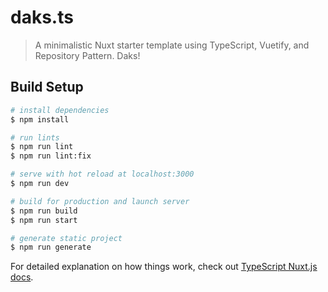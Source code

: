 # daks.ts

> A minimalistic Nuxt starter template using TypeScript, Vuetify, and Repository Pattern. Daks!

## Build Setup

```bash
# install dependencies
$ npm install

# run lints
$ npm run lint
$ npm run lint:fix

# serve with hot reload at localhost:3000
$ npm run dev

# build for production and launch server
$ npm run build
$ npm run start

# generate static project
$ npm run generate
```

For detailed explanation on how things work, check out [TypeScript Nuxt.js docs](https://typescript.nuxtjs.org/).
